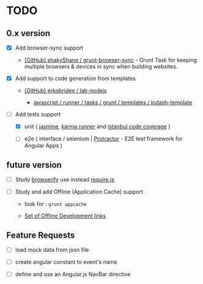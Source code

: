 # TODO

## 0.x version

- [x] Add browser-sync support

  * [[GitHub] shakyShane / grunt-browser-sync](https://github.com/shakyShane/grunt-browser-sync) - Grunt Task for keeping multiple browsers & devices in sync when building websites.

- [x] Add support to code generation from templates 

  - [[GitHub] erkobridee / lab-nodejs](https://github.com/erkobridee/lab-nodejs)

    - [javascript / runner / tasks / grunt / templates / lodash-template](https://github.com/erkobridee/lab-nodejs/tree/master/javascript/runner/task/grunt/templates/lodash-template)

- [ ] Add tests support

  - [x] unit ( [jasmine](https://jasmine.github.io/), [karma runner](https://karma-runner.github.io/) and [istanbul code coverage](https://gotwarlost.github.io/istanbul/) )

  - [ ] e2e ( interface / selenium | [Protractor](https://angular.github.io/protractor/) - E2E test framework for Angular Apps )


## future version

- [ ] Study [browserify](http://browserify.org/) use instead [require.js](http://requirejs.org/)

- [ ] Study and add Offline (Application Cache) support

  * look for : `grunt appcache`

  * [Set of Offline Development links](https://github.com/soudev/knowledge.mine/blob/master/stuff/frontend.html5.md#offline)


## Feature Requests

- [ ] load mock data from json file

- [ ] create angular constant to event's name

- [ ] define and use an Angular.js NavBar directive


